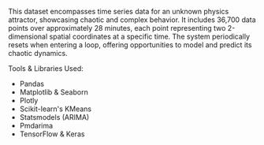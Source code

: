 This dataset encompasses time series data for an unknown physics attractor, showcasing chaotic and complex behavior. It includes 36,700 data points over approximately 28 minutes, each point representing two 2-dimensional spatial coordinates at a specific time. The system periodically resets when entering a loop, offering opportunities to model and predict its chaotic dynamics.

Tools & Libraries Used:
- Pandas
- Matplotlib & Seaborn
- Plotly
- Scikit-learn's KMeans
- Statsmodels (ARIMA)
- Pmdarima
- TensorFlow & Keras
